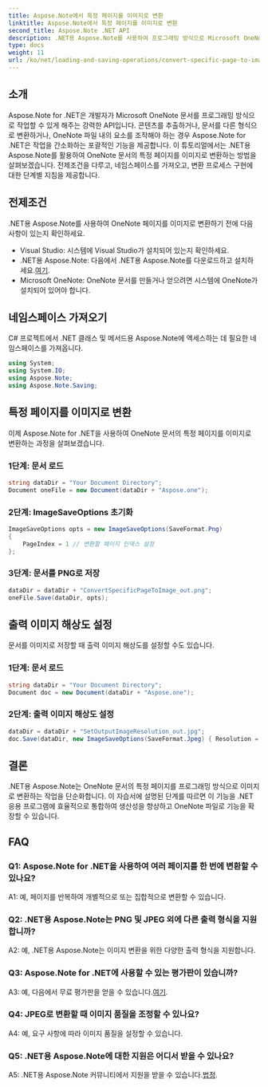 ```yaml
---
title: Aspose.Note에서 특정 페이지를 이미지로 변환
linktitle: Aspose.Note에서 특정 페이지를 이미지로 변환
second_title: Aspose.Note .NET API
description: .NET용 Aspose.Note를 사용하여 프로그래밍 방식으로 Microsoft OneNote 문서의 특정 페이지를 이미지로 변환하는 방법을 알아보세요.
type: docs
weight: 11
url: /ko/net/loading-and-saving-operations/convert-specific-page-to-image/
---
```

## 소개

Aspose.Note for .NET은 개발자가 Microsoft OneNote 문서를 프로그래밍 방식으로 작업할 수 있게 해주는 강력한 API입니다. 콘텐츠를 추출하거나, 문서를 다른 형식으로 변환하거나, OneNote 파일 내의 요소를 조작해야 하는 경우 Aspose.Note for .NET은 작업을 간소화하는 포괄적인 기능을 제공합니다. 이 튜토리얼에서는 .NET용 Aspose.Note를 활용하여 OneNote 문서의 특정 페이지를 이미지로 변환하는 방법을 살펴보겠습니다. 전제조건을 다루고, 네임스페이스를 가져오고, 변환 프로세스 구현에 대한 단계별 지침을 제공합니다.

## 전제조건

.NET용 Aspose.Note를 사용하여 OneNote 페이지를 이미지로 변환하기 전에 다음 사항이 있는지 확인하세요.

- Visual Studio: 시스템에 Visual Studio가 설치되어 있는지 확인하세요.
-  .NET용 Aspose.Note: 다음에서 .NET용 Aspose.Note를 다운로드하고 설치하세요.[여기](https://releases.aspose.com/note/net/).
- Microsoft OneNote: OneNote 문서를 만들거나 얻으려면 시스템에 OneNote가 설치되어 있어야 합니다.

## 네임스페이스 가져오기

C# 프로젝트에서 .NET 클래스 및 메서드용 Aspose.Note에 액세스하는 데 필요한 네임스페이스를 가져옵니다.

```csharp
using System;
using System.IO;
using Aspose.Note;
using Aspose.Note.Saving;
```

## 특정 페이지를 이미지로 변환

이제 Aspose.Note for .NET을 사용하여 OneNote 문서의 특정 페이지를 이미지로 변환하는 과정을 살펴보겠습니다.

### 1단계: 문서 로드

```csharp
string dataDir = "Your Document Directory";
Document oneFile = new Document(dataDir + "Aspose.one");
```

### 2단계: ImageSaveOptions 초기화

```csharp
ImageSaveOptions opts = new ImageSaveOptions(SaveFormat.Png)
{
    PageIndex = 1 // 변환할 페이지 인덱스 설정
};
```

### 3단계: 문서를 PNG로 저장

```csharp
dataDir = dataDir + "ConvertSpecificPageToImage_out.png";
oneFile.Save(dataDir, opts);
```

## 출력 이미지 해상도 설정

문서를 이미지로 저장할 때 출력 이미지 해상도를 설정할 수도 있습니다.

### 1단계: 문서 로드

```csharp
string dataDir = "Your Document Directory";
Document doc = new Document(dataDir + "Aspose.one");
```

### 2단계: 출력 이미지 해상도 설정

```csharp
dataDir = dataDir + "SetOutputImageResolution_out.jpg";
doc.Save(dataDir, new ImageSaveOptions(SaveFormat.Jpeg) { Resolution = 220 });
```

## 결론

.NET용 Aspose.Note는 OneNote 문서의 특정 페이지를 프로그래밍 방식으로 이미지로 변환하는 작업을 단순화합니다. 이 자습서에 설명된 단계를 따르면 이 기능을 .NET 응용 프로그램에 효율적으로 통합하여 생산성을 향상하고 OneNote 파일로 기능을 확장할 수 있습니다.

## FAQ

### Q1: Aspose.Note for .NET을 사용하여 여러 페이지를 한 번에 변환할 수 있나요?

A1: 예, 페이지를 반복하여 개별적으로 또는 집합적으로 변환할 수 있습니다.

### Q2: .NET용 Aspose.Note는 PNG 및 JPEG 외에 다른 출력 형식을 지원합니까?

A2: 예, .NET용 Aspose.Note는 이미지 변환을 위한 다양한 출력 형식을 지원합니다.

### Q3: Aspose.Note for .NET에 사용할 수 있는 평가판이 있습니까?

 A3: 예, 다음에서 무료 평가판을 얻을 수 있습니다.[여기](https://releases.aspose.com/).

### Q4: JPEG로 변환할 때 이미지 품질을 조정할 수 있나요?

A4: 예, 요구 사항에 따라 이미지 품질을 설정할 수 있습니다.

### Q5: .NET용 Aspose.Note에 대한 지원은 어디서 받을 수 있나요?

 A5: .NET용 Aspose.Note 커뮤니티에서 지원을 받을 수 있습니다.[법정](https://forum.aspose.com/c/note/28).